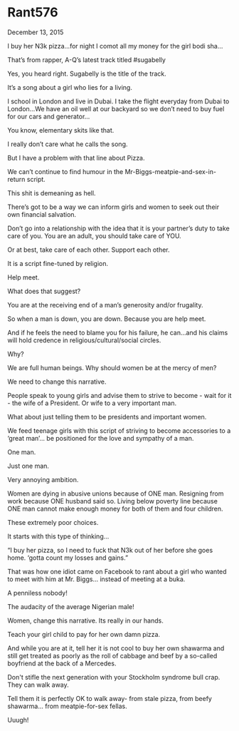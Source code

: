 # Rant576


December 13, 2015

I buy her N3k pizza…for night I comot all my money for the girl bodi sha…

That’s from rapper, A-Q’s latest track titled #sugabelly

Yes, you heard right. Sugabelly is the title of the track. 

It’s a song about a girl who lies for a living.
 
I school in London and live in Dubai. I take the flight everyday from Dubai to London…We have an oil well at our backyard so we don’t need to buy fuel for our cars and generator…

You know, elementary skits like that.

I really don’t care what he calls the song.

But I have a problem with that line about Pizza.

We can’t continue to find humour in the Mr-Biggs-meatpie-and-sex-in-return script.

This shit is demeaning as hell.

There’s got to be a way we can inform girls and women to seek out their own financial salvation. 

Don’t go into a relationship with the idea that it is your partner’s duty to take care of you. You are an adult, you should take care of YOU.

Or at best, take care of each other. Support each other.

It is a script fine-tuned by religion.

Help meet.

What does that suggest?

You are at the receiving end of a man’s generosity and/or frugality.

So when a man is down, you are down. Because you are help meet.

And if he feels the need to blame you for his failure, he can…and his claims will hold credence in religious/cultural/social circles.

Why?

We are full human beings. Why should women be at the mercy of men?

We need to change this narrative.

People speak to young girls and advise them to strive to become - wait for it - the wife of a President. Or wife to a very important man.

What about just telling them to be presidents and important women.

We feed teenage girls with this script of striving to become accessories to a ‘great man’… be positioned for the love and sympathy of a man.

One man.

Just one man.

Very annoying ambition.

Women are dying in abusive unions because of ONE man. Resigning from work because ONE husband said so. Living below poverty line because ONE man cannot make enough money for both of them and four children. 

These extremely poor choices.

It starts with this type of thinking…

“I buy her pizza, so I need to fuck that N3k out of her before she goes home. ‘gotta count my losses and gains.”

That was how one idiot came on Facebook to rant about a girl who wanted to meet with him at Mr. Biggs... instead of meeting at a buka.

A penniless nobody!

The audacity of the average Nigerian male!

Women, change this narrative. Its really in our hands.

Teach your girl child to pay for her own damn pizza.

And while you are at it, tell her it is not cool to buy her own shawarma and still get treated as poorly as the roll of cabbage and beef by a so-called boyfriend at the back of a Mercedes.

Don't stifle the next generation with your Stockholm syndrome bull crap. They can walk away.

Tell them it is perfectly OK to walk away- from stale pizza, from beefy shawarma... from meatpie-for-sex fellas.

Uuugh!
